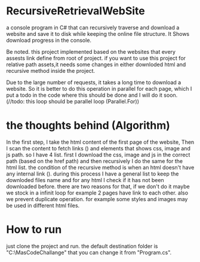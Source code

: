 # RecursiveRetrievalWebSite
a console program in C# that can recursively traverse and download a website and save it to disk while keeping the online file structure. It Shows download progress in the console.

Be noted. this project implemented based on the websites that every assests link define from root of project. if you want to use this project for relative path assets,it needs some changes in either downloded html and recursive method inside the project.

Due to the large number of requests, it takes a long time to download a website. So it is better to do this operation in parallel for each page, which I put a todo in the code where this should be done and I will do it soon. (//todo: this loop should be parallel loop (Parallel.For))

# the thoughts behind (Algorithm)
In the first step, I take the html content of the first page of the website, Then I scan the content to fetch links (<a>) and elements that shows css, image and js path. so I have 4 list. first I download the css, image and js in the correct path (based on the href path) and then recursively I do the same for the html list. the condition of the recursive method is when an html doesn't have any internal link (<a>). during this process I have a general list to keep the downloded files name and for any html I check if it has not been downloaded before. there are two reasons for that, if we don't do it maybe we stock in a infinit loop for example 2 pages have link to each other. also we prevent duplicate operation. for example some styles and images may be used in different html files.

# How to run
just clone the project and run. the default destination folder is "C:\MasCodeChallange" that you can change it from "Program.cs".
